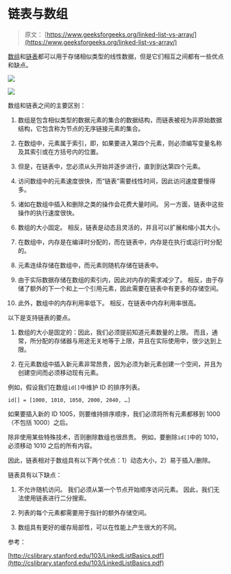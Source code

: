 # 链表与数组

> 原文： [https://www.geeksforgeeks.org/linked-list-vs-array/](https://www.geeksforgeeks.org/linked-list-vs-array/)

[数组](https://www.geeksforgeeks.org/array-data-structure/)和[链表](https://www.geeksforgeeks.org/data-structures/linked-list/)都可以用于存储相似类型的线性数据，但是它们相互之间都有一些优点和缺点。

![](img/f135b70319b69f7c8fc3364f232504ba.png)

![](img/f3277ee37f20568b18a51cd230eb1fa6.png)

数组和链表之间的主要区别：

1.  数组是包含相似类型的数据元素的集合的数据结构，而链表被视为非原始数据结构，它包含称为节点的无序链接元素的集合。

2.  在数组中，元素属于索引，即，如果要进入第四个元素，则必须编写变量名称及其索引或在方括号内的位置。

3.  但是，在链表中，您必须从头开始并逐步进行，直到到达第四个元素。

4.  访问数组中的元素速度很快，而“链表”需要线性时间，因此访问速度要慢得多。

5.  诸如在数组中插入和删除之类的操作会花费大量时间。 另一方面，链表中这些操作的执行速度很快。

6.  数组的大小固定。 相反，链表是动态且灵活的，并且可以扩展和缩小其大小。

7.  在数组中，内存是在编译时分配的，而在链表中，内存是在执行或运行时分配的。

9.  元素连续存储在数组中，而元素则随机存储在链表中。

10.  由于实际数据存储在数组的索引内，因此对内存的需求减少了。 相反，由于存储了额外的下一个和上一个引用元素，因此需要在链表中有更多的存储空间。

11.  此外，数组中的内存利用率低下。 相反，在链表中内存利用率很高。

以下是支持链表的要点。

1.  数组的大小是固定的：因此，我们必须提前知道元素数量的上限。 而且，通常，所分配的存储器与用途无关地等于上限，并且在实际使用中，很少达到上限。

2.  在元素数组中插入新元素非常昂贵，因为必须为新元素创建一个空间，并且为创建空间而必须移动现有元素。

例如，假设我们在数组`id[]`中维护 ID 的排序列表。

```
id[] = [1000, 1010, 1050, 2000, 2040, …]
```

如果要插入新的 ID 1005，则要维持排序顺序，我们必须将所有元素都移到 1000（不包括 1000）之后。

除非使用某些特殊技术，否则删除数组也很昂贵。 例如，要删除`id[]`中的 1010，必须移动 1010 之后的所有内容。

因此，链表相对于数组具有以下两个优点：1）动态大小，2）易于插入/删除。

链表具有以下缺点：

1.  不允许随机访问。 我们必须从第一个节点开始顺序访问元素。 因此，我们无法使用链表进行二分搜索。

2.  列表的每个元素都需要用于指针的额外存储空间。

3.  数组具有更好的缓存局部性，可以在性能上产生很大的不同。

参考：

[http://cslibrary.stanford.edu/103/LinkedListBasics.pdf](http://cslibrary.stanford.edu/103/LinkedListBasics.pdf)

